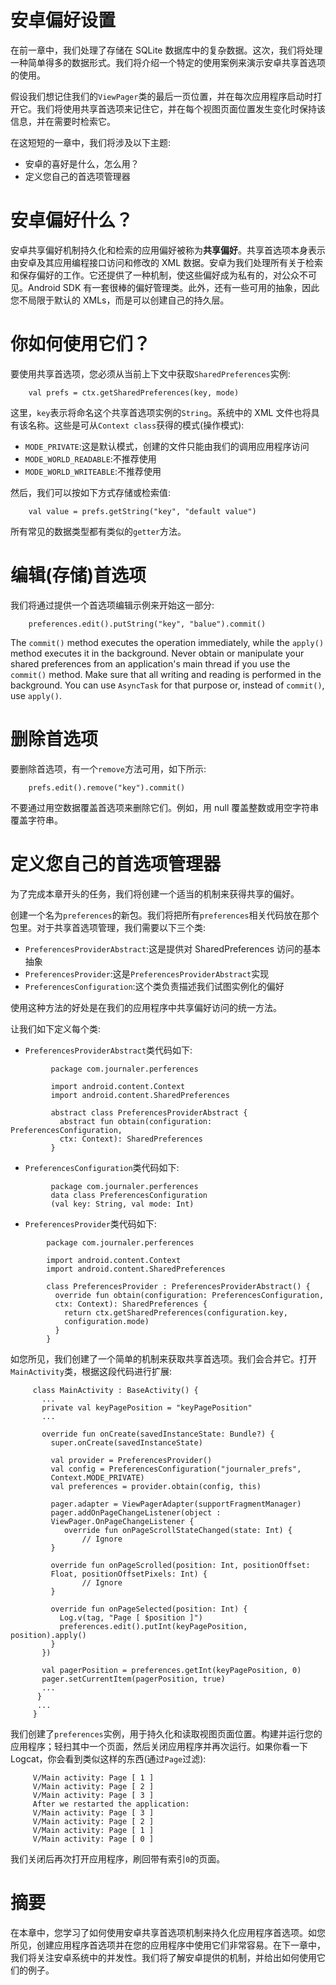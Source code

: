# 安卓偏好设置

在前一章中，我们处理了存储在 SQLite 数据库中的复杂数据。这次，我们将处理一种简单得多的数据形式。我们将介绍一个特定的使用案例来演示安卓共享首选项的使用。

假设我们想记住我们的`ViewPager`类的最后一页位置，并在每次应用程序启动时打开它。我们将使用共享首选项来记住它，并在每个视图页面位置发生变化时保持该信息，并在需要时检索它。

在这短短的一章中，我们将涉及以下主题:

*   安卓的喜好是什么，怎么用？
*   定义您自己的首选项管理器

# 安卓偏好什么？

安卓共享偏好机制持久化和检索的应用偏好被称为**共享偏好**。共享首选项本身表示由安卓及其应用编程接口访问和修改的 XML 数据。安卓为我们处理所有关于检索和保存偏好的工作。它还提供了一种机制，使这些偏好成为私有的，对公众不可见。Android SDK 有一套很棒的偏好管理类。此外，还有一些可用的抽象，因此您不局限于默认的 XMLs，而是可以创建自己的持久层。

# 你如何使用它们？

要使用共享首选项，您必须从当前上下文中获取`SharedPreferences`实例:

```
    val prefs = ctx.getSharedPreferences(key, mode) 
```

这里，`key`表示将命名这个共享首选项实例的`String`。系统中的 XML 文件也将具有该名称。这些是可从`Context class`获得的模式(操作模式):

*   `MODE_PRIVATE`:这是默认模式，创建的文件只能由我们的调用应用程序访问
*   `MODE_WORLD_READABLE`:不推荐使用
*   `MODE_WORLD_WRITEABLE`:不推荐使用

然后，我们可以按如下方式存储或检索值:

```
    val value = prefs.getString("key", "default value")  
```

所有常见的数据类型都有类似的`getter`方法。

# 编辑(存储)首选项

我们将通过提供一个首选项编辑示例来开始这一部分:

```
    preferences.edit().putString("key", "balue").commit() 
```

The `commit()` method executes the operation immediately, while the `apply()` method executes it in the background.
Never obtain or manipulate your shared preferences from an application's main thread if you use the `commit()` method.
Make sure that all writing and reading is performed in the background. You can use `AsyncTask` for that purpose or, instead of `commit()`, use `apply()`.

# 删除首选项

要删除首选项，有一个`remove`方法可用，如下所示:

```
    prefs.edit().remove("key").commit() 
```

不要通过用空数据覆盖首选项来删除它们。例如，用 null 覆盖整数或用空字符串覆盖字符串。

# 定义您自己的首选项管理器

为了完成本章开头的任务，我们将创建一个适当的机制来获得共享的偏好。

创建一个名为`preferences`的新包。我们将把所有`preferences`相关代码放在那个包里。对于共享首选项管理，我们需要以下三个类:

*   `PreferencesProviderAbstract`:这是提供对 SharedPreferences 访问的基本抽象
*   `PreferencesProvider`:这是`PreferencesProviderAbstract`实现
*   `PreferencesConfiguration`:这个类负责描述我们试图实例化的偏好

使用这种方法的好处是在我们的应用程序中共享偏好访问的统一方法。

让我们如下定义每个类:

*   `PreferencesProviderAbstract`类代码如下:

```
         package com.journaler.perferences 

         import android.content.Context 
         import android.content.SharedPreferences 

         abstract class PreferencesProviderAbstract { 
           abstract fun obtain(configuration: PreferencesConfiguration,
           ctx: Context): SharedPreferences 
         } 
```

*   `PreferencesConfiguration`类代码如下:

```
         package com.journaler.perferences 
         data class PreferencesConfiguration
         (val key: String, val mode: Int) 
```

*   `PreferencesProvider`类代码如下:

```
        package com.journaler.perferences 

        import android.content.Context 
        import android.content.SharedPreferences 

        class PreferencesProvider : PreferencesProviderAbstract() { 
          override fun obtain(configuration: PreferencesConfiguration,
          ctx: Context): SharedPreferences { 
            return ctx.getSharedPreferences(configuration.key,
            configuration.mode) 
          } 
        } 
```

如您所见，我们创建了一个简单的机制来获取共享首选项。我们会合并它。打开`MainActivity`类，根据这段代码进行扩展:

```
     class MainActivity : BaseActivity() { 
       ... 
       private val keyPagePosition = "keyPagePosition" 
       ... 

       override fun onCreate(savedInstanceState: Bundle?) { 
         super.onCreate(savedInstanceState) 

         val provider = PreferencesProvider() 
         val config = PreferencesConfiguration("journaler_prefs",
         Context.MODE_PRIVATE) 
         val preferences = provider.obtain(config, this) 

         pager.adapter = ViewPagerAdapter(supportFragmentManager) 
         pager.addOnPageChangeListener(object :
         ViewPager.OnPageChangeListener { 
            override fun onPageScrollStateChanged(state: Int) { 
                // Ignore 
         } 

         override fun onPageScrolled(position: Int, positionOffset:
         Float, positionOffsetPixels: Int) { 
                // Ignore 
         } 

         override fun onPageSelected(position: Int) { 
           Log.v(tag, "Page [ $position ]") 
           preferences.edit().putInt(keyPagePosition, position).apply() 
         } 
       }) 

       val pagerPosition = preferences.getInt(keyPagePosition, 0) 
       pager.setCurrentItem(pagerPosition, true) 
       ... 
      } 
      ... 
     } 
```

我们创建了`preferences`实例，用于持久化和读取视图页面位置。构建并运行您的应用程序；轻扫其中一个页面，然后关闭应用程序并再次运行。如果你看一下 Logcat，你会看到类似这样的东西(通过`Page`过滤):

```
     V/Main activity: Page [ 1 ] 
     V/Main activity: Page [ 2 ] 
     V/Main activity: Page [ 3 ] 
     After we restarted the application: 
     V/Main activity: Page [ 3 ] 
     V/Main activity: Page [ 2 ] 
     V/Main activity: Page [ 1 ] 
     V/Main activity: Page [ 0 ] 
```

我们关闭后再次打开应用程序，刷回带有索引`0`的页面。

# 摘要

在本章中，您学习了如何使用安卓共享首选项机制来持久化应用程序首选项。如您所见，创建应用程序首选项并在您的应用程序中使用它们非常容易。在下一章中，我们将关注安卓系统中的并发性。我们将了解安卓提供的机制，并给出如何使用它们的例子。